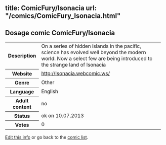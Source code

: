 title: ComicFury/Isonacia
url: "/comics/ComicFury_Isonacia.html"
---
Dosage comic ComicFury/Isonacia
-----------------------------------------

<p id="msg"></p>
<script type="text/javascript">
if (window.location.search === '?edit_info_mail=sent_ok') {
  var elem = document.getElementById("msg");
  elem.innerHTML = 'Edited information sucessfully sent for review, which is usually done daily. Thanks!';
  elem.className = 'ok';
}
</script>
<table class="comicinfo">
<tr>
<th>Description</th><td>On a series of hidden islands in the pacific, science has evolved well beyond the modern world. Now a select few are being introduced to the strange land of Isonacia</td>
</tr>
<tr>
<th>Website</th><td><a href="http://Isonacia.webcomic.ws/">http://Isonacia.webcomic.ws/</a></td>
</tr>
<tr>
<th>Genre</th><td>Other</td>
</tr>
<tr>
<th>Language</th><td>English</td>
</tr>
<tr>
<th>Adult content</th><td>no</td>
</tr>
<tr>
<th>Status</th><td>ok on 10.07.2013</td>
</tr>
<tr>
<th>Votes</th><td>0</td>
</tr>
</table>

[Edit this info](ComicFury_Isonacia_edit.html) or go back to the [comic list](../comic-index.html).
